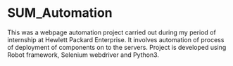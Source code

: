 # SUM_Automation

This was a webpage automation project carried out during my period of internship at Hewlett Packard Enterprise. It involves automation of process of deployment of components on to the servers. Project is developed using Robot framework, Selenium webdriver and Python3.
